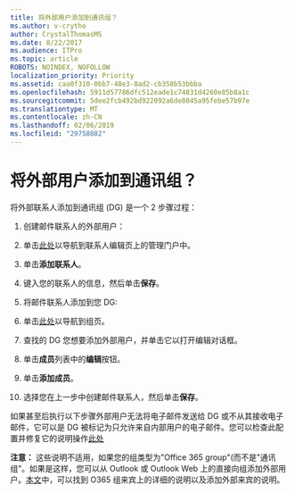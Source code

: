 ```yaml
---
title: 将外部用户添加到通讯组？
ms.author: v-crytho
author: CrystalThomasMS
ms.date: 8/22/2017
ms.audience: ITPro
ms.topic: article
ROBOTS: NOINDEX, NOFOLLOW
localization_priority: Priority
ms.assetid: caa0f310-0bb7-48e3-8ad2-cb358b53bbba
ms.openlocfilehash: 5911d57786dfc512eade1c74831d4260e85b8a1c
ms.sourcegitcommit: 5dee2fcb492bd922092a6de8045a95febe57b97e
ms.translationtype: MT
ms.contentlocale: zh-CN
ms.lasthandoff: 02/06/2019
ms.locfileid: "29758082"
---
```

# <a name="adding-external-users-to-a-distribution-group"></a>将外部用户添加到通讯组？

将外部联系人添加到通讯组 (DG) 是一个 2 步骤过程：
  
1. 创建邮件联系人的外部用户：
    
1. 单击[此处](https://admin.microsoft.com/adminportal/home#/Contact)以导航到联系人编辑页上的管理门户中。 
    
2. 单击**添加联系人**。
    
3. 键入您的联系人的信息，然后单击**保存**。
    
2. 将邮件联系人添加到您 DG:
    
1. 单击[此处](https://admin.microsoft.com/adminportal/home#/groups)以导航到组页。 
    
2. 查找的 DG 您想要添加外部用户，并单击它以打开编辑对话框。
    
3. 单击**成员**列表中的**编辑**按钮。 
    
4. 单击**添加成员**。
    
5. 选择您在上一步中创建邮件联系人，然后单击**保存**。
    
如果甚至后执行以下步骤外部用户无法将电子邮件发送给 DG 或不从其接收电子邮件，它可以是 DG 被标记为只允许来自内部用户的电子邮件。您可以检查此配置并修复它的说明操作[此处](https://support.office.com/article/Fix-email-delivery-issues-for-error-code-5-7-133-in-Office-365-991abc19-7756-438f-abcb-39f69b80f284.aspx)
  
 **注意：** 这些说明不适用，如果您的组类型为"Office 365 group"(而不是"通讯组"。如果是这样，您可以从 Outlook 或 Outlook Web 上的直接向组添加外部用户。[本文](https://support.office.com/article/Guest-access-in-Office-365-Groups-bfc7a840-868f-4fd6-a390-f347bf51aff6.aspx)中，可以找到 O365 组来宾上的详细的说明以及添加外部来宾的说明。
  

